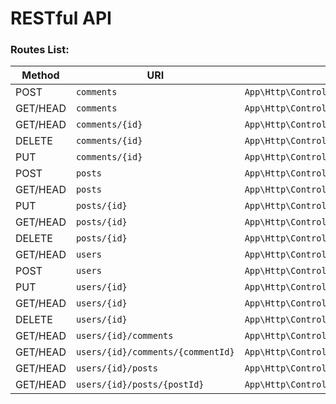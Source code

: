 # RESTful API

### Routes List:

| Method   | URI                               | Action                                                  |
|----------|-----------------------------------|---------------------------------------------------------|
| POST     | `comments`                        | `App\Http\Controllers\CommentsController@createComment` |
| GET/HEAD | `comments`                        | `App\Http\Controllers\CommentsController@getComments`   |
| GET/HEAD | `comments/{id}`                   | `App\Http\Controllers\CommentsController@getComment`    |
| DELETE   | `comments/{id}`                   | `App\Http\Controllers\CommentsController@deleteComment` |
| PUT      | `comments/{id}`                   | `App\Http\Controllers\CommentsController@updateComment` |
| POST     | `posts`                           | `App\Http\Controllers\PostsController@createPost`       |
| GET/HEAD | `posts`                           | `App\Http\Controllers\PostsController@getPosts`         |
| PUT      | `posts/{id}`                      | `App\Http\Controllers\PostsController@updatePost`       |
| GET/HEAD | `posts/{id}`                      | `App\Http\Controllers\PostsController@getPost`          |
| DELETE   | `posts/{id}`                      | `App\Http\Controllers\PostsController@deletePost`       |
| GET/HEAD | `users`                           | `App\Http\Controllers\UsersController@getUsers`         |
| POST     | `users`                           | `App\Http\Controllers\UsersController@createUser`       |
| PUT      | `users/{id}`                      | `App\Http\Controllers\UsersController@updateUser`       |
| GET/HEAD | `users/{id}`                      | `App\Http\Controllers\UsersController@getUser`          |
| DELETE   | `users/{id}`                      | `App\Http\Controllers\UsersController@deleteUser`       |
| GET/HEAD | `users/{id}/comments`             | `App\Http\Controllers\UsersController@getUserComments`  |
| GET/HEAD | `users/{id}/comments/{commentId}` | `App\Http\Controllers\UsersController@getUserComment`   |
| GET/HEAD | `users/{id}/posts`                | `App\Http\Controllers\UsersController@getUserPosts`     |
| GET/HEAD | `users/{id}/posts/{postId}`       | `App\Http\Controllers\UsersController@getUserPost`      |


